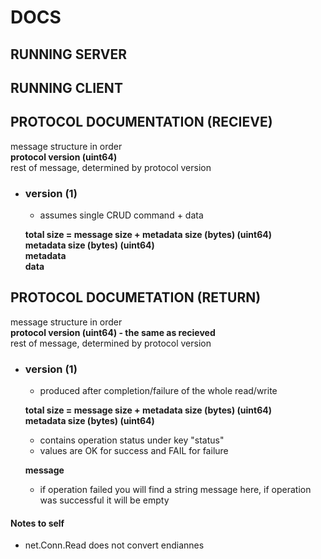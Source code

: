 # DOCS

## RUNNING SERVER

## RUNNING CLIENT

## PROTOCOL DOCUMENTATION (RECIEVE)
message structure in order  
**protocol version (uint64)**  
rest of message, determined by protocol version

 - ### version (1)
     - assumes single CRUD command + data

    **total size = message size + metadata size (bytes) (uint64)**   
    **metadata size (bytes) (uint64)**  
    **metadata**   
    **data**  

## PROTOCOL DOCUMETATION (RETURN)
message structure in order  
**protocol version (uint64) - the same as recieved**  
rest of message, determined by protocol version
  - ### version (1)
    - produced after completion/failure of the whole read/write

    **total size = message size + metadata size (bytes) (uint64)**   
    **metadata size (bytes) (uint64)**  
     - contains operation status under key "status"
     - values are OK for success and FAIL for failure

    **message**
     - if operation failed you will find a string message here, if operation was successful it will be empty


#### Notes to self
- net.Conn.Read does not convert endiannes